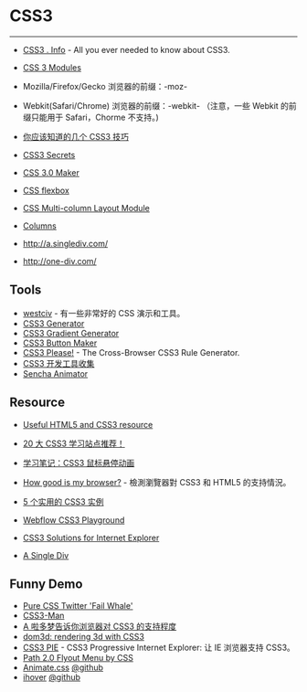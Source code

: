 
# CSS3

----

* [CSS3 . Info](http://www.css3.info/) - All you ever needed to know about CSS3.
* [CSS 3 Modules](http://vidasp.net/css3/)
* Mozilla/Firefox/Gecko 浏览器的前缀：-moz-
* Webkit(Safari/Chrome) 浏览器的前缀：-webkit- （注意，一些 Webkit 的前缀只能用于 Safari，Chorme 不支持。)
* [你应该知道的几个 CSS3 技巧](http://www.cnbeta.com/articles/107729.htm)
* [CSS3 Secrets](http://lea.verou.me/css3-secrets/#intro)
* [CSS 3.0 Maker](http://www.css3maker.com/css3-animation.html)
* [CSS flexbox](http://www.htmllion.com/css-flexbox.html)

* [CSS Multi-column Layout Module](http://www.w3.org/TR/css3-multicol/)
* [Columns](http://www.quirksmode.org/css/multicolumn.html)
* http://a.singlediv.com/
* http://one-div.com/

## Tools

* [westciv](http://westciv.com/) - 有一些非常好的 CSS 演示和工具。
* [CSS3 Generator](http://www.css3generator.com/)
* [CSS3 Gradient Generator](http://gradients.glrzad.com/)
* [CSS3 Button Maker](http://css-tricks.com/examples/ButtonMaker/)
* [CSS3 Please!](http://css3please.com/) - The Cross-Browser CSS3 Rule Generator.
* [CSS3 开发工具收集](http://www.qianduan.net/css3-development-tools-collection.html)
* [Sencha Animator](http://www.sencha.com/products/animator/)

## Resource

* [Useful HTML5 and CSS3 resource](http://www.last-child.com/html5-helpful-links/)
* [20 大 CSS3 学习站点推荐！](http://nx365.net/2009/02/20%E4%B8%AA%E6%9C%89%E7%94%A8%E7%9A%84css3%E5%AD%A6%E4%B9%A0%E7%AB%99%E7%82%B9%E6%8E%A8%E8%8D%90%EF%BC%81/)
* [学习笔记：CSS3 鼠标悬停动画](http://fis.io/css-3-hover-animations.html)
* [How good is my browser?](http://www.findmebyip.com/#target-selector) - 檢測瀏覽器對 CSS3 和 HTML5 的支持情況。
* [5 个实用的 CSS3 实例](http://www.cnbeta.com/articles/113068.htm)
* [Webflow CSS3 Playground](http://playground.webflow.com/)

* [CSS3 Solutions for Internet Explorer](http://www.smashingmagazine.com/2010/04/28/css3-solutions-for-internet-explorer/)
* [A Single Div](http://a.singlediv.com/)

## Funny Demo

* [Pure CSS Twitter 'Fail Whale'](http://www.subcide.com/experiments/fail-whale/)
* [CSS3-Man](http://www.optimum7.com/css3-man/animation.html)
* [A 啦多梦告诉你浏览器对 CSS3 的支持程度](http://knb.im/css3/)
* [dom3d: rendering 3d with CSS3](http://jlongster.com/s/dom3d/)
* [CSS3 PIE](http://css3pie.com/) - CSS3 Progressive Internet Explorer: 让 IE 浏览器支持 CSS3。
* [Path 2.0 Flyout Menu by CSS](http://sparanoid.com/lab/path-menu/)
* [Animate.css](http://daneden.me/animate/)
    [@github](https://github.com/daneden/animate.css)
* [ihover](http://gudh.github.io/ihover/dist/index.html)
  [@github](https://github.com/gudh/ihover)

